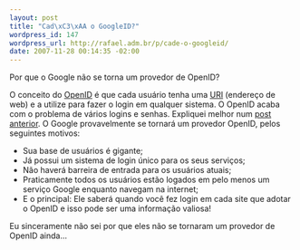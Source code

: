 ```yaml
--- 
layout: post
title: "Cad\xC3\xAA o GoogleID?"
wordpress_id: 147
wordpress_url: http://rafael.adm.br/p/cade-o-googleid/
date: 2007-11-28 00:14:35 -02:00
---
```

Por que o Google não se torna um provedor de OpenID?

O conceito do <a href="http://rafael.adm.br/p/openid/">OpenID</a> é que cada usuário tenha uma <a href="http://pt.wikipedia.org/wiki/URI">URI</a> (endereço de web) e a utilize para fazer o login em qualquer sistema. O OpenID acaba com o problema de vários logins e senhas. Expliquei melhor num <a href="http://rafael.adm.br/p/openid/">post anterior</a>.
O Google provavelmente se tornará um provedor OpenID, pelos seguintes motivos:
<ul>
	<li>Sua base de usuários é gigante;</li>
	<li>Já possui um sistema de login único para os seus serviços;</li>
	<li>Não haverá barreira de entrada para os usuários atuais;</li>
	<li>Praticamente todos os usuários estão logados em pelo menos um serviço Google enquanto navegam na internet;</li>
	<li>E o principal: Ele saberá quando você fez login em cada site que adotar o OpenID e isso pode ser uma informação valiosa!</li>
</ul>
Eu sinceramente não sei por que eles não se tornaram um provedor de OpenID ainda...
